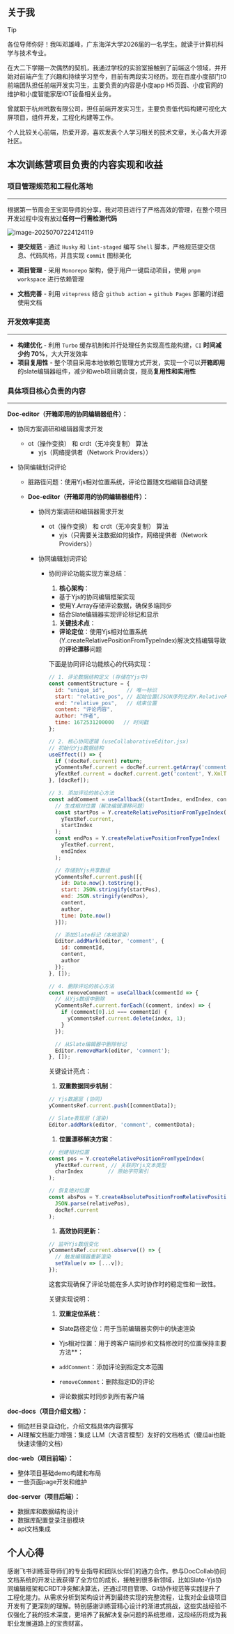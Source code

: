 ## 关于我

> [!TIP]
>
> 各位导师你好！我叫邓雄峰，广东海洋大学2026届的一名学生。就读于计算机科学与技术专业。
>
> 在大二下学期一次偶然的契机，我通过学校的实验室接触到了前端这个领域，并开始对前端产生了兴趣和持续学习至今，目前有两段实习经历。现在百度小度部门t0前端团队担任前端开发实习生，主要负责的内容是小度app H5页面、小度官网的维护和小度智能家居IOT设备相关业务。
>
> 曾就职于杭州玳数有限公司，担任前端开发实习生，主要负责低代码构建可视化大屏项目，组件开发，工程化构建等工作。
>
> 个人比较关心前端，热爱开源，喜欢发表个人学习相关的技术文章，关心各大开源社区。

## 本次训练营项目负责的内容实现和收益

### 项目管理规范和工程化落地

---

根据第一节周会王宝同导师的分享，我对项目进行了严格高效的管理，在整个项目开发过程中没有放过**任何一行需检测代码**

![image-20250707224124119](./image/image-20250707224124119.png)

- **提交规范** - 通过 `Husky` 和 `lint-staged` 编写 `Shell` 脚本，严格规范提交信息、代码风格，并且实现 `commit` 图标美化

- **项目管理** - 采用 `Monorepo` 架构，便于用户一键启动项目，使用 `pnpm workspace` 进行依赖管理

- **文档完善** - 利用 `vitepress` 结合 `github action` + `github Pages` 部署的详细使用文档 

  

### 开发效率提高

----



- **构建优化** - 利用 `Turbo` 缓存机制和并行处理任务实现高性能构建，`CI` **时间减少约 70%**，大大开发效率
- **项目复用性** - 整个项目采用本地依赖包管理方式开发，实现一个可以**开箱即用**的slate编辑器组件，减少和web项目耦合度，提高**复用性和实用性**



### 具体项目核心负责的内容

---

**Doc-editor（开箱即用的协同编辑器组件）：**

- 协同方案调研和编辑器需求开发

  - ot（操作变换） 和 crdt（无冲突复制） 算法
    - yjs（网络提供者（Network Providers））

- 协同编辑划词评论  

  - 脏路径问题：使用Yjs相对位置系统，评论位置随文档编辑自动调整

  - **Doc-editor（开箱即用的协同编辑器组件）：**

    - 协同方案调研和编辑器需求开发

      - ot（操作变换） 和 crdt（无冲突复制） 算法
        - yjs（只需要关注数据如何操作，网络提供者（Network Providers））

    - 协同编辑划词评论  

      - 协同评论功能实现方案总结：

        1. **核心架构**：

        - 基于Yjs的协同编辑框架实现
        - 使用Y.Array存储评论数据，确保多端同步
        - 结合Slate编辑器实现评论标记和显示

        1. **关键技术点**：

        - **评论定位**：使用Yjs相对位置系统(Y.createRelativePositionFromTypeIndex)解决文档编辑导致的**评论漂移**问题

        下面是协同评论功能核心的代码实现：

        ```javascript
        // 1. 评论数据结构定义 (存储在Yjs中)
        const commentStructure = {
          id: "unique_id",       // 唯一标识
          start: "relative_pos", // 起始位置(JSON序列化的Y.RelativePosition)
          end: "relative_pos",   // 结束位置
          content: "评论内容",  
          author: "作者",
          time: 1672531200000   // 时间戳
        };
        
        // 2. 核心协同逻辑 (useCollaborativeEditor.jsx)
        // 初始化Yjs数据结构
        useEffect(() => {
          if (!docRef.current) return;
          yCommentsRef.current = docRef.current.getArray('comments'); // Yjs共享数组
          yTextRef.current = docRef.current.get('content', Y.XmlText); // 共享文本
        }, [docRef]);
        
        // 3. 添加评论的核心方法
        const addComment = useCallback((startIndex, endIndex, content, author) => {
          // 生成相对位置（解决编辑漂移问题）
          const startPos = Y.createRelativePositionFromTypeIndex(
            yTextRef.current, 
            startIndex
          );
          const endPos = Y.createRelativePositionFromTypeIndex(
            yTextRef.current,
            endIndex  
          );
        
          // 存储到Yjs共享数组
          yCommentsRef.current.push([{
            id: Date.now().toString(),
            start: JSON.stringify(startPos),
            end: JSON.stringify(endPos),
            content,
            author,
            time: Date.now()
          }]);
        
          // 添加Slate标记（本地渲染）
          Editor.addMark(editor, 'comment', {
            id: commentId,
            content,
            author
          });
        }, []);
        
        // 4. 删除评论的核心方法
        const removeComment = useCallback(commentId => {
          // 从Yjs数组中删除
          yCommentsRef.current.forEach((comment, index) => {
            if (comment[0].id === commentId) {
              yCommentsRef.current.delete(index, 1);
            }
          });
        
          // 从Slate编辑器中删除标记
          Editor.removeMark(editor, 'comment');
        }, []);
        ```
        
        关键设计亮点：
        
        1. **双重数据同步机制**：
        
        ```javascript
        // Yjs数据层 (协同)
        yCommentsRef.current.push([commentData]); 
        
        // Slate表现层 (渲染)
        Editor.addMark(editor, 'comment', commentData);
        ```
        
        1. **位置漂移解决方案**：
        
        ```javascript
        // 创建相对位置
        const pos = Y.createRelativePositionFromTypeIndex(
          yTextRef.current, // 关联的Yjs文本类型
          charIndex        // 原始字符索引
        );
        
        // 恢复绝对位置
        const absPos = Y.createAbsolutePositionFromRelativePosition(
          JSON.parse(relativePos),
          docRef.current
        );
        ```
        
        1. **高效协同更新**：
        
        ```javascript
        // 监听Yjs数组变化
        yCommentsRef.current.observe(() => {
          // 触发编辑器重新渲染
          setValue(v => [...v]); 
        });
        ```
        
        这套实现确保了评论功能在多人实时协作时的稳定性和一致性。
        
        关键实现说明：
        
        1. **双重定位系统**：
        
        - Slate路径定位：用于当前编辑器实例中的快速渲染
        - Yjs相对位置：用于跨客户端同步和文档修改时的位置保持主要方法**：
        
        - `addComment`：添加评论到指定文本范围
        - `removeComment`：删除指定ID的评论
        - 评论数据实时同步到所有客户端

**doc-docs（项目介绍文档）：**

- 侧边栏目录自动化，介绍文档具体内容撰写
- AI理解文档能力增强：集成 LLM（大语言模型）友好的文档格式（傻瓜ai也能快速读懂的文档）

**doc-web（项目前端）：**

- 整体项目基础demo构建和布局
- 一些页面page开发和维护

**doc-server（项目后端）：**

- 数据库和数据结构设计
- 数据库配置登录注册模块
- api文档集成

## 个人心得
感谢飞书训练营导师们的专业指导和团队伙伴们的通力合作。参与DocCollab协同文档系统的开发让我获得了全方位的成长，接触到很多新领域，比如Slate-Yjs协同编辑框架和CRDT冲突解决算法，还通过项目管理、Git协作规范等实践提升了工程化能力。从需求分析到架构设计再到最终实现的完整流程，让我对企业级项目开发有了更深刻的理解。特别感谢训练营精心设计的渐进式挑战，这些实战经验不仅强化了我的技术深度，更培养了我解决复杂问题的系统思维，这段经历将成为我职业发展道路上的宝贵财富。

